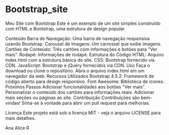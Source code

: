 # Bootstrap_site
Meu Site com Bootstrap
Este é um exemplo de um site simples construído com HTML e Bootstrap, uma estrutura de design popular.

Conteúdo
Barra de Navegação: Uma barra de navegação responsiva usando Bootstrap.
Carousel de Imagens: Um carrossel que exibe imagens.
Cartões de Conteúdo: Três cartões com informações e botões para "Ver mais".
Rodapé: Informações de rodapé.
Estrutura do Código
HTML: Arquivo index.html com a estrutura básica do site.
CSS: Bootstrap fornecido via CDN.
JavaScript: Bootstrap e jQuery fornecidos via CDN.
Uso
Faça o download ou clone o repositório.
Abra o arquivo index.html em um navegador da web.
Recursos Utilizados
Bootstrap 4.5.2: Framework de código aberto para design responsivo.
Font Awesome: Biblioteca de ícones.
Próximos Passos
Adicionar funcionalidades aos botões "Ver mais".
Personalizar o conteúdo dos cartões para informações reais.
Adicionar mais seções ou páginas ao site.
Contribuição
Contribuições são bem-vindas! Sinta-se à vontade para abrir um pull request para melhorias.

Licença
Este projeto está sob a licença MIT - veja o arquivo LICENSE para mais detalhes.

Ana Alice R